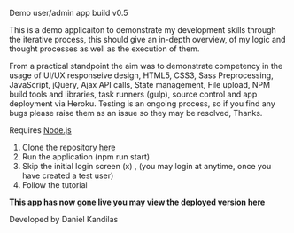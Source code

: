 Demo user/admin app build v0.5

This is a demo applicaiton to demonstrate my development skills through the iterative process, this should give an in-depth overview, of my logic and thought processes as well as the execution of them.

From a practical standpoint the aim was to demonstrate competency in the usage of UI/UX responseive design, HTML5, CSS3, Sass Preprocessing, JavaScript, jQuery, Ajax API calls, State management, File upload, NPM build tools and libraries, task runners (gulp), source control and app deployment via Heroku.  Testing is an ongoing process, so if you find any bugs please raise them as an issue so they may be resolved, Thanks.

Requires <a href="https://nodejs.org/en/">Node.js</a>
1. Clone the repository <a href="https://github.com/catalystweb/app-demo.git">here</a>
2. Run the application (npm run start)
3. Skip the initial login screen (x) , (you may login at anytime, once you have created a test user)
4. Follow the tutorial 

<b>This app has now gone live you may view the deployed version <a href="https://catalystweb.herokuapp.com">here</a></b>

Developed by Daniel Kandilas
